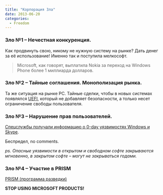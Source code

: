 ```yaml
---
title: "Корпорация Зла"
date: 2013-06-20
categories:
  - Freedom
---
```


### Зло №1 – Нечестная конкуренция.

Как продвинуть свою, никому не нужную систему на рынке? Дать денег за её использование! Именно так и поступила мелкософт.

> Microsoft, как говорят, выплатила Nokia за переход на Windows Phone более 1 миллиарда долларов.

### Зло №2 – Тайные соглашения. Монополизация рынка.

Та же ситуация на рынке PC. Тайные сделки, чтобы в новых системах появлялся [UEFI](https://en.wikipedia.org/wiki/Unified_Extensible_Firmware_Interface "Еще одна разновидность ограничения свободы пользователей."), который не добавляет безопасности, а только несет ограничение свободы пользователя.

### Зло №3 – Нарушение прав пользователей.

[Спецслужбы получали информацию о 0-day уязвимостях Windows и Skype](http://habrahabr.ru/post/184014/ "Вот так вот.").
  
Беспредел, no comments.
  
_ps. Опасные уязвимости в открытом и свободном софте закрываются мгновенно, в закрытом софте – могут не закрываться годами._

### Зло №4 – Участие в PRISM

[PRISM (программа разведки)](https://ru.wikipedia.org/wiki/PRISM_%28%D0%BF%D1%80%D0%BE%D0%B3%D1%80%D0%B0%D0%BC%D0%BC%D0%B0_%D1%80%D0%B0%D0%B7%D0%B2%D0%B5%D0%B4%D0%BA%D0%B8%29)

**STOP USING MICROSOFT PRODUCTS!**
